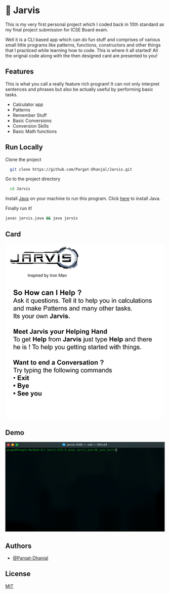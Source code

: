 
# 🤖 Jarvis

This is my very first personal project which I coded back in 10th standard as my final project submission for ICSE Board exam.

Well it is a CLI based app which can do fun stuff and comprises of various small little programs like patterns, functions, constructors and other things that I practiced while learning how to code. This is where it all started! All the orignal code along with the then designed card are presented to you!

## Features

This is what you call a really feature rich program! It can not only interpret sentences and phrases but also be actually useful by performing basic tasks.

- Calculator app
- Patterns
- Remember Stuff
- Basic Conversions
- Conversion Skills
- Basic Math functions


## Run Locally

Clone the project

```bash
  git clone https://github.com/Pargat-Dhanjal/Jarvis.git
```

Go to the project directory

```bash
  cd Jarvis
```

Install [Java](https://www.java.com/en/) on your machine to run this program.
Click [here](https://github.com/exercism/java/blob/main/docs/INSTALLATION.md) to install Java. 

Finally run it!

```bash
javac jarvis.java && java jarvis
```


## Card

<img alt="Help-Card" src="https://github.com/Pargat-Dhanjal/Jarvis/blob/master/Materials/JarvisCard.jpg" width="500"></img>


## Demo

<img alt="demo-video" src="https://github.com/Pargat-Dhanjal/Jarvis/blob/master/Materials/demo.gif" width="720"></img>


## Authors

- [@Pargat-Dhanjal](https://www.github.com/Pargat-Dhanjal)


## License

[MIT](https://choosealicense.com/licenses/mit/)
